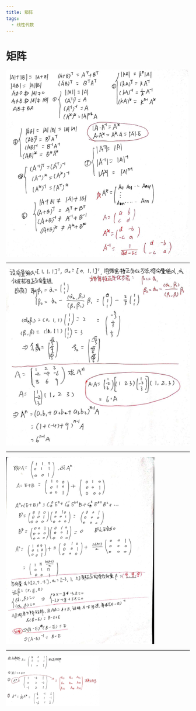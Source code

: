 ```yaml
---
title: 矩阵
tags:
  - 线性代数
---
```




# 矩阵



<img src="/assets/image/2020-06-30-9.jpg" style="zoom:50%;" />

------

<img src="/assets/image/2020-06-30-10.jpg" style="zoom:50%;" />

------

<img src="/assets/image/2020-06-30-11.jpg" style="zoom:50%;" />

------

<img src="/assets/image/2020-06-30-12.jpg" style="zoom:25%;" />
